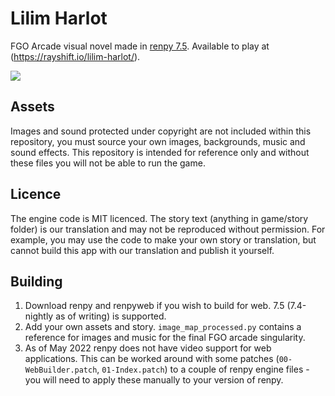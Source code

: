 # Lilim Harlot

FGO Arcade visual novel made in [renpy 7.5](https://github.com/renpy/renpy). Available to play at (https://rayshift.io/lilim-harlot/).

<img src="https://i.imgur.com/7SeNglB.jpeg" />

## Assets
Images and sound protected under copyright are not included within this repository, you must source your own images, backgrounds, music and sound effects. This repository is intended for reference only and without these files you will not be able to run the game.

## Licence
The engine code is MIT licenced. The story text (anything in game/story folder) is our translation and may not be reproduced without permission. For example, you may use the code to make your own story or translation, but cannot build this app with our translation and publish it yourself.

## Building
1. Download renpy and renpyweb if you wish to build for web. 7.5 (7.4-nightly as of writing) is supported.
2. Add your own assets and story. `image_map_processed.py` contains a reference for images and music for the final FGO arcade singularity.
3. As of May 2022 renpy does not have video support for web applications. This can be worked around with some patches (`00-WebBuilder.patch`, `01-Index.patch`) to a couple of renpy engine files - you will need to apply these manually to your version of renpy.
